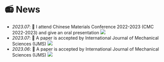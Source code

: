 # 📻 News
- *2023.07*: 🎉 I attend Chinese Materials Conference 2022-2023  (CMC 2022-2023) and give an oral presentation [![](https://img.shields.io/badge/Photo-red)](./images/CMC.png)
- *2023.07*: 🎉 A paper is accepted by International Journal of Mechanical Sciences (IJMS) [![](https://img.shields.io/badge/Link-red)](https://doi.org/10.1016/j.ijmecsci.2023.108636)
- *2023.06*: 🎉 A paper is accepted by International Journal of Mechanical Sciences (IJMS) [![](https://img.shields.io/badge/Link-red)](https://doi.org/10.1016/j.ijmecsci.2023.1085796)